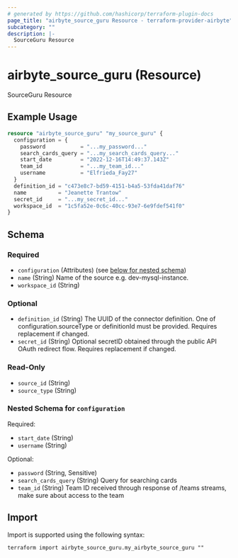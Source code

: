 ```yaml
---
# generated by https://github.com/hashicorp/terraform-plugin-docs
page_title: "airbyte_source_guru Resource - terraform-provider-airbyte"
subcategory: ""
description: |-
  SourceGuru Resource
---
```


# airbyte_source_guru (Resource)

SourceGuru Resource

## Example Usage

```terraform
resource "airbyte_source_guru" "my_source_guru" {
  configuration = {
    password           = "...my_password..."
    search_cards_query = "...my_search_cards_query..."
    start_date         = "2022-12-16T14:49:37.143Z"
    team_id            = "...my_team_id..."
    username           = "Elfrieda_Fay27"
  }
  definition_id = "c473e8c7-bd59-4151-b4a5-53fda41daf76"
  name          = "Jeanette Trantow"
  secret_id     = "...my_secret_id..."
  workspace_id  = "1c5fa52e-0c6c-40cc-93e7-6e9fdef541f0"
}
```

<!-- schema generated by tfplugindocs -->
## Schema

### Required

- `configuration` (Attributes) (see [below for nested schema](#nestedatt--configuration))
- `name` (String) Name of the source e.g. dev-mysql-instance.
- `workspace_id` (String)

### Optional

- `definition_id` (String) The UUID of the connector definition. One of configuration.sourceType or definitionId must be provided. Requires replacement if changed.
- `secret_id` (String) Optional secretID obtained through the public API OAuth redirect flow. Requires replacement if changed.

### Read-Only

- `source_id` (String)
- `source_type` (String)

<a id="nestedatt--configuration"></a>
### Nested Schema for `configuration`

Required:

- `start_date` (String)
- `username` (String)

Optional:

- `password` (String, Sensitive)
- `search_cards_query` (String) Query for searching cards
- `team_id` (String) Team ID received through response of /teams streams, make sure about access to the team

## Import

Import is supported using the following syntax:

```shell
terraform import airbyte_source_guru.my_airbyte_source_guru ""
```
